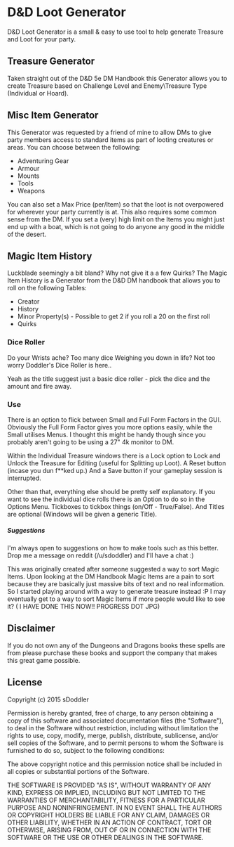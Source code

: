 # D&D Loot Generator
D&D Loot Generator is a small & easy to use tool to help generate Treasure and Loot for your party.

Treasure Generator
---
Taken straight out of the D&D 5e DM Handbook this Generator allows you to create Treasure based on Challenge Level and Enemy\Treasure Type (Individual or Hoard).
 
## Misc Item Generator
This Generator was requested by a friend of mine to allow DMs to give party members access to standard items as part of looting creatures or areas. You can choose between the following:

- Adventuring Gear
- Armour
- Mounts
- Tools
- Weapons

You can also set a Max Price (per/Item) so that the loot is not overpowered for wherever your party currently is at. This also requires some common sense from the DM. If you set a (very) high limit on the Items you might just end up with a boat, which is not going to do anyone any good in the middle of the desert. 

## Magic Item History
Luckblade seemingly a bit bland? Why not give it a a few Quirks?
The Magic Item History is a Generator from the D&D DM handbook that allows you to roll on the following Tables:

- Creator
- History
- Minor Property(s) - Possible to get 2 if you roll a 20 on the first roll
- Quirks

### Dice Roller
Do your Wrists ache? Too many dice Weighing you down in life? Not too worry Doddler's Dice Roller is here..

Yeah as the title suggest just a basic dice roller - pick the dice and the amount and fire away.

### Use
There is an option to flick between Small and Full Form Factors in the GUI. Obviously the Full Form Factor gives you more options easily, while the Small utilises Menus. I thought this might be handy though since you probably aren't going to be using a 27" 4k monitor to DM.

Within the Individual Treasure windows there is a Lock option to Lock and Unlock the Treasure for Editing (useful for Splitting up Loot). A Reset button (incase you dun f**ked up.) And a Save button if your gameplay session is interrupted.

Other than that, everything else should be pretty self explanatory. If you want to see the individual dice rolls there is an Option to do so in the Options Menu. Tickboxes to tickbox things (on/Off - True/False). And Titles are optional (Windows will be given a generic Title).

##### Suggestions
I'm always open to suggestions on how to make tools such as this better. Drop me a message on reddit (/u/sdoddler) and I'll have a chat :)

This was originally created after someone suggested a way to sort Magic Items. Upon looking at the DM Handbook Magic Items are a pain to sort because they are basically just massive bits of text and no real information. So I started playing around with a way to generate treasure instead :P I may  eventually get to a way to sort Magic Items if more people would like to see it? ( I HAVE DONE THIS NOW!! PROGRESS DOT JPG)

Disclaimer
---
If you do not own any of the Dungeons and Dragons books these spells are from please purchase these books and support the company that makes this great game possible.
 

License
----
Copyright (c) 2015 sDoddler


Permission is hereby granted, free of charge, to any person obtaining a copy
of this software and associated documentation files (the "Software"), to deal
in the Software without restriction, including without limitation the rights
to use, copy, modify, merge, publish, distribute, sublicense, and/or sell
copies of the Software, and to permit persons to whom the Software is
furnished to do so, subject to the following conditions:



The above copyright notice and this permission notice shall be included in
all copies or substantial portions of the Software.



THE SOFTWARE IS PROVIDED "AS IS", WITHOUT WARRANTY OF ANY KIND, EXPRESS OR
IMPLIED, INCLUDING BUT NOT LIMITED TO THE WARRANTIES OF MERCHANTABILITY,
FITNESS FOR A PARTICULAR PURPOSE AND NONINFRINGEMENT.  IN NO EVENT SHALL THE
AUTHORS OR COPYRIGHT HOLDERS BE LIABLE FOR ANY CLAIM, DAMAGES OR OTHER
LIABILITY, WHETHER IN AN ACTION OF CONTRACT, TORT OR OTHERWISE, ARISING FROM,
OUT OF OR IN CONNECTION WITH THE SOFTWARE OR THE USE OR OTHER DEALINGS IN
THE SOFTWARE.